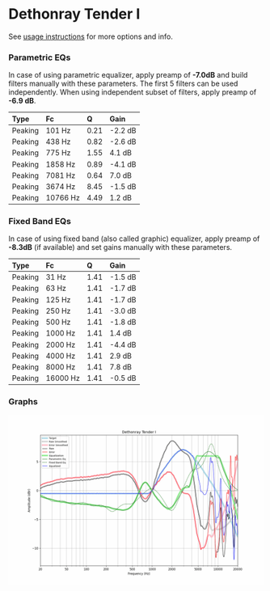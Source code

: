 # Dethonray Tender I
See [usage instructions](https://github.com/jaakkopasanen/AutoEq#usage) for more options and info.

### Parametric EQs
In case of using parametric equalizer, apply preamp of **-7.0dB** and build filters manually
with these parameters. The first 5 filters can be used independently.
When using independent subset of filters, apply preamp of **-6.9 dB**.

| Type    | Fc       |    Q | Gain    |
|:--------|:---------|:-----|:--------|
| Peaking | 101 Hz   | 0.21 | -2.2 dB |
| Peaking | 438 Hz   | 0.82 | -2.6 dB |
| Peaking | 775 Hz   | 1.55 | 4.1 dB  |
| Peaking | 1858 Hz  | 0.89 | -4.1 dB |
| Peaking | 7081 Hz  | 0.64 | 7.0 dB  |
| Peaking | 3674 Hz  | 8.45 | -1.5 dB |
| Peaking | 10766 Hz | 4.49 | 1.2 dB  |

### Fixed Band EQs
In case of using fixed band (also called graphic) equalizer, apply preamp of **-8.3dB**
(if available) and set gains manually with these parameters.

| Type    | Fc       |    Q | Gain    |
|:--------|:---------|:-----|:--------|
| Peaking | 31 Hz    | 1.41 | -1.5 dB |
| Peaking | 63 Hz    | 1.41 | -1.7 dB |
| Peaking | 125 Hz   | 1.41 | -1.7 dB |
| Peaking | 250 Hz   | 1.41 | -3.0 dB |
| Peaking | 500 Hz   | 1.41 | -1.8 dB |
| Peaking | 1000 Hz  | 1.41 | 1.4 dB  |
| Peaking | 2000 Hz  | 1.41 | -4.4 dB |
| Peaking | 4000 Hz  | 1.41 | 2.9 dB  |
| Peaking | 8000 Hz  | 1.41 | 7.8 dB  |
| Peaking | 16000 Hz | 1.41 | -0.5 dB |

### Graphs
![](./Dethonray%20Tender%20I.png)